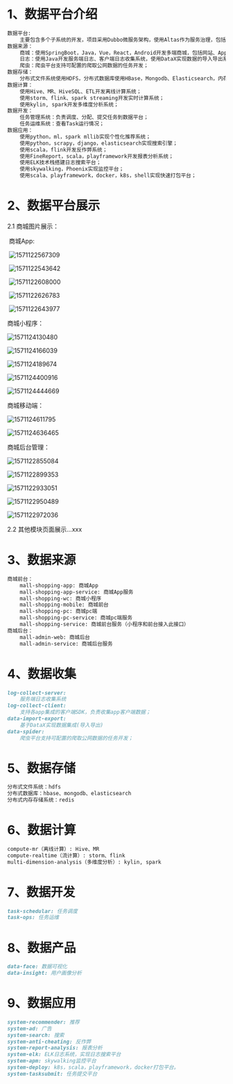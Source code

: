 # 1、数据平台介绍 
~~~markdown
数据平台:
	主要包含多个子系统的开发，项目采用Dubbo微服务架构，使用Altas作为服务治理，包括spark，storm，		flink，scala，python等技术栈。
数据来源：
	商城：使用SpringBoot，Java，Vue，React，Android开发多端商城，包括网站、App、微信小程序；
	日志：使用Java开发服务端日志、客户端日志收集系统，使用DataX实现数据的导入导出系统；
	爬虫：爬虫平台支持可配置的爬取公网数据的任务开发；
数据存储：
	分布式文件系统使用HDFS，分布式数据库使用HBase，Mongodb、Elasticsearch，内存数据库使用redis；
数据计算：
	使用Hive、MR、HiveSQL、ETL开发离线计算系统；
	使用storm、flink、spark streaming开发实时计算系统；
	使用kylin, spark开发多维度分析系统；
数据开发：
	任务管理系统：负责调度、分配、提交任务到数据平台；
	任务运维系统：查看Task运行情况；
数据应用：
	使用python，ml，spark mllib实现个性化推荐系统；
	使用python，scrapy，django，elasticsearch实现搜索引擎；
	使用scala，flink开发反作弊系统；
	使用FineReport，scala，playframework开发报表分析系统；
	使用ELK技术栈搭建日志搜索平台；
	使用skywalking，Phoenix实现监控平台；
	使用scala、playframework，docker，k8s，shell实现快速打包平台；
~~~



# 2、数据平台展示
2.1 商城图片展示：

​	商城App:

​	![1571122567309](C:\Users\pc\AppData\Roaming\Typora\typora-user-images\1571122567309.png)

​	![1571122543642](C:\Users\pc\AppData\Roaming\Typora\typora-user-images\1571122543642.png)

​	![1571122608000](C:\Users\pc\AppData\Roaming\Typora\typora-user-images\1571122608000.png)

​	![1571122626783](C:\Users\pc\AppData\Roaming\Typora\typora-user-images\1571122626783.png)

​	![1571122643977](C:\Users\pc\AppData\Roaming\Typora\typora-user-images\1571122643977.png)



商城小程序：

![1571124130480](C:\Users\pc\AppData\Roaming\Typora\typora-user-images\1571124130480.png)

![1571124166039](C:\Users\pc\AppData\Roaming\Typora\typora-user-images\1571124166039.png)

![1571124189674](C:\Users\pc\AppData\Roaming\Typora\typora-user-images\1571124189674.png)

![1571124400916](C:\Users\pc\AppData\Roaming\Typora\typora-user-images\1571124400916.png)

![1571124444669](C:\Users\pc\AppData\Roaming\Typora\typora-user-images\1571124444669.png)

商城移动端：

![1571124611795](C:\Users\pc\AppData\Roaming\Typora\typora-user-images\1571124611795.png)

![1571124636465](C:\Users\pc\AppData\Roaming\Typora\typora-user-images\1571124636465.png)

商城后台管理：

![1571122855084](C:\Users\pc\AppData\Roaming\Typora\typora-user-images\1571122855084.png)

![1571122899353](C:\Users\pc\AppData\Roaming\Typora\typora-user-images\1571122899353.png)

![1571122933051](C:\Users\pc\AppData\Roaming\Typora\typora-user-images\1571122933051.png)

![1571122950489](C:\Users\pc\AppData\Roaming\Typora\typora-user-images\1571122950489.png)

![1571122972036](C:\Users\pc\AppData\Roaming\Typora\typora-user-images\1571122972036.png)

2.2 其他模块页面展示...xxx

# 3、数据来源

```markdown
商城前台：
	mall-shopping-app: 商城App
	mall-shopping-app-service: 商城App服务
	mall-shopping-wc: 商城小程序
	mall-shopping-mobile: 商城前台
	mall-shopping-pc: 商城pc端
	mall-shopping-pc-service: 商城pc端服务
	mall-shopping-service: 商城前台服务（小程序和前台接入此接口）
商城后台：
	mall-admin-web: 商城后台
	mall-admin-service: 商城后台服务
```
# 4、数据收集
```markdown
log-collect-server: 
	服务端日志收集系统
log-collect-client: 
	支持各app集成的客户端SDK，负责收集app客户端数据；
data-import-export: 
	基于DataX实现数据集成(导入导出)
data-spider:
	爬虫平台支持可配置的爬取公网数据的任务开发；
```
# 5、数据存储
```markdown
分布式文件系统：hdfs
分布式数据库：hbase、mongodb、elasticsearch
分布式内存存储系统：redis
```
# 6、数据计算
```markdown
compute-mr（离线计算）: Hive、MR
compute-realtime（流计算）: storm、flink
multi-dimension-analysis（多维度分析）: kylin, spark
```
# 7、数据开发
```markdown
task-schedular: 任务调度
task-ops: 任务运维
```
# 8、数据产品
```markdown
data-face: 数据可视化
data-insight: 用户画像分析
```
# 9、数据应用
```markdown
system-recommender: 推荐
system-ad: 广告
system-search: 搜索
system-anti-cheating: 反作弊
system-report-analysis: 报表分析
system-elk: ELK日志系统，实现日志搜索平台
system-apm: skywalking监控平台
system-deploy: k8s，scala，playframework，docker打包平台。
system-tasksubmit: 任务提交平台
```
